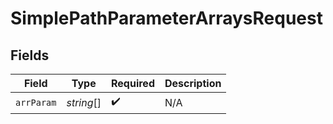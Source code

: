 # SimplePathParameterArraysRequest


## Fields

| Field              | Type               | Required           | Description        |
| ------------------ | ------------------ | ------------------ | ------------------ |
| `arrParam`         | *string*[]         | :heavy_check_mark: | N/A                |